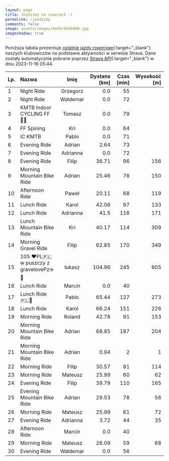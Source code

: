 ```yaml
---
layout: page
title: Jeździmy na rowerach :)
permalink: /jezdzimy
comments: false
image: assets/images/kmtb/kmtb008.jpg
imageshadow: true
---
```


Poniższa tabela prezentuje [ostatnie jazdy rowerowe](https://www.strava.com/clubs/336381){:target="_blank"} naszych klubowiczów na podstawie aktywności w serwisie Strava. Dane zostały automatycznie pobrane poprzez [Strava API](https://developers.strava.com/docs/reference/#api-Clubs-getClubActivitiesById){:target="_blank"} w dniu 2023-11-16 05:44.

Lp. | Nazwa | Imię | Dystans [km] | Czas [min] | Wysokość [m]
:--- | :--- | :---: | ---: | ---: | ---:
1|Night Ride|Grzegorz|0.0|55|
2|Night Ride|Waldemar|0.0|72|
3|KMTB Indoor CYCLING FF💪🏻|Tomasz|0.0|79|
4|FF Spining|Kri|0.0|64|
5|IC KMTB|Pablo|0.0|71|
6|Evening Ride|Adrian|2.64|73|
7|Evening Ride|Adrianna|0.0|72|
8|Evening Ride|Filip|36.71|96|156
9|Morning Mountain Bike Ride|Adrian|25.46|78|150
10|Afternoon Ride|Paweł|20.11|68|119
11|Lunch Ride|Karol|42.06|97|133
12|Lunch Ride|Adrianna|41.5|116|171
13|Lunch Mountain Bike Ride|Kri|40.17|114|309
14|Morning Gravel Ride|Filip|62.85|170|349
15|105 ❤️PL🇵🇱 w puszczy z gravelovePz☕🍂|łukasz|104.96|245|605
16|Lunch Ride|Marcin|0.0|40|
17|Lunch Ride 🇵🇱🥐|Pablo|65.44|127|273
18|Lunch Ride|Karol|66.24|151|226
19|Morning Ride|Roland|42.78|91|153
20|Morning Mountain Bike Ride|Adrian|68.85|187|204
21|Morning Mountain Bike Ride|Adrian|0.94|2|1
22|Morning Ride|Filip|30.57|81|114
23|Morning Ride|Mateusz|25.99|60|62
24|Evening Ride|Filip|39.79|110|165
25|Evening Mountain Bike Ride|Adrian|29.53|78|56
26|Morning Ride|Mateusz|25.99|61|72
27|Evening Ride|Adrianna|3.72|44|35
28|Afternoon Ride|Marcin|0.0|40|
29|Morning Ride|Mateusz|26.09|59|68
30|Evening Ride|Waldemar|0.0|56|

